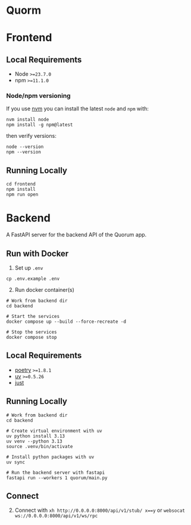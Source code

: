 # Quorm

# Frontend

## Local Requirements

- Node `>=23.7.0`
- npm `>=11.1.0`

### Node/npm versioning

If you use [nvm](https://github.com/nvm-sh/nvm) you can install the latest `node` and `npm` with:

```shell
nvm install node
npm install -g npm@latest
```

then verify versions:

```shell
node --version
npm --version
```

## Running Locally

```shell
cd frontend
npm install
npm run open
```

# Backend

A FastAPI server for the backend API of the Quorum app.

## Run with Docker

1. Set up `.env`

```shell
cp .env.example .env
```

2. Run docker container(s)

```shell
# Work from backend dir
cd backend

# Start the services
docker compose up --build --force-recreate -d

# Stop the services
docker compose stop
```

## Local Requirements

- [poetry](https://python-poetry.org/) `>=1.8.1`
- [uv](https://docs.astral.sh/uv) `>=0.5.26`
- [just](https://github.com/casey/just)

## Running Locally

```shell
# Work from backend dir
cd backend

# Create virtual environment with uv
uv python install 3.13
uv venv --python 3.13
source .venv/bin/activate

# Install python packages with uv
uv sync

# Run the backend server with fastapi
fastapi run --workers 1 quorum/main.py
```

## Connect

2. Connect with `xh http://0.0.0.0:8000/api/v1/stub/ x==y` or `websocat ws://0.0.0.0:8000/api/v1/ws/rpc`